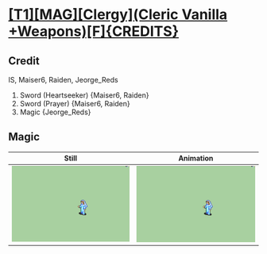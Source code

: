 # [\[T1\]\[MAG\]\[Clergy\]\(Cleric Vanilla +Weapons\)\[F\]{CREDITS}](../)

## Credit

IS, Maiser6, Raiden, Jeorge_Reds

1. Sword (Heartseeker) {Maiser6, Raiden}
1. Sword (Prayer) {Maiser6, Raiden}
6. Magic {Jeorge_Reds}
	
## Magic

| Still | Animation |
| :---: | :-------: |
| ![Magic still](./Magic_000.png) | ![Magic animation](./Magic.gif) |
